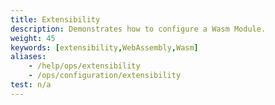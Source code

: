 ```yaml
---
title: Extensibility
description: Demonstrates how to configure a Wasm Module.
weight: 45
keywords: [extensibility,WebAssembly,Wasm]
aliases:
    - /help/ops/extensibility
    - /ops/configuration/extensibility
test: n/a
---
```

